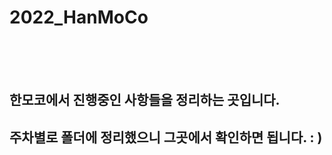 # 2022_HanMoCo

<br/> <br/> <br/>
## 한모코에서 진행중인 사항들을 정리하는 곳입니다. 
## 주차별로 폴더에 정리했으니 그곳에서 확인하면 됩니다. : )
